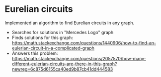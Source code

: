 # Eurelian circuits 

Implemented an algorithm to find Eurelian circuits in any graph. 

- Searches for solutions in "Mercedes Logo" graph
- Finds solutions for this graph: https://math.stackexchange.com/questions/1440906/how-to-find-an-eulerian-circuit-in-a-complicated-graph
- Answers this problem: https://math.stackexchange.com/questions/2057570/how-many-different-eulerian-circuits-are-there-in-this-graph?newreg=6c875d6155ca40ed9b87cb41dd444583
